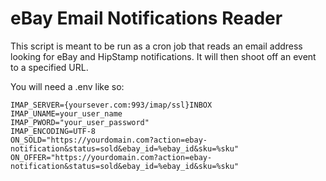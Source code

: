 # eBay Email Notifications Reader

This script is meant to be run as a cron job that reads an email address looking for eBay and HipStamp notifications.
It will then shoot off an event to a specified URL.

You will need a .env like so:

```
IMAP_SERVER={yoursever.com:993/imap/ssl}INBOX
IMAP_UNAME=your_user_name
IMAP_PWORD="your_user_password"
IMAP_ENCODING=UTF-8
ON_SOLD="https://yourdomain.com?action=ebay-notification&status=sold&ebay_id=%ebay_id&sku=%sku"
ON_OFFER="https://yourdomain.com?action=ebay-notification&status=sold&ebay_id=%ebay_id&sku=%sku"
```

